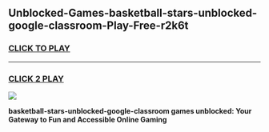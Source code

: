 
## Unblocked-Games-basketball-stars-unblocked-google-classroom-Play-Free-r2k6t
<h3>
<a href="https://premium76.site?title=basketball-stars-unblocked-google-classroom&ref=21A">CLICK TO PLAY</a></h3>
<hr>

<h3>
<a href="https://premium76.site?title=basketball-stars-unblocked-google-classroom&ref=21A">CLICK 2 PLAY</a>
  
</h3>

<a href="https://premium76.site?title=basketball-stars-unblocked-google-classroom&ref=21A"><img src="https://clearcache.store/games.png"></a>


**basketball-stars-unblocked-google-classroom games unblocked: Your Gateway to Fun and Accessible Online Gaming**
